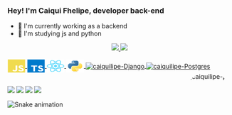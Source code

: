 ### Hey! I'm Caiqui Fhelipe, developer back-end

- 🔭 I'm currently working as a backend
- 🌱 I'm studying js and python

<div align="center">
  <a href="https://github.com/caiquilipe">
  <img height="150em" src="https://github-readme-stats.vercel.app/api?username=caiquilipe&show_icons=true&theme=vue-dark&include_all_commits=true&count_private=true"/>
  <img height="150em" src="https://github-readme-stats.vercel.app/api/top-langs/?username=caiquilipe&layout=compact&langs_count=7&theme=vue-dark"/>
</div>
  
<div style="display: inline_block"><br>
  <img align="center" alt="caiquilipe-Js" height="30" width="40" src="https://raw.githubusercontent.com/devicons/devicon/master/icons/javascript/javascript-plain.svg">
  <img align="center" alt="caiquilipe-Ts" height="30" width="40" src="https://raw.githubusercontent.com/devicons/devicon/master/icons/typescript/typescript-plain.svg">
  <img align="center" alt="caiquilipe-React" height="30" width="40" src="https://raw.githubusercontent.com/devicons/devicon/master/icons/react/react-original.svg">
  <img align="center" alt="caiquilipe-Python" height="30" width="40" src="https://raw.githubusercontent.com/devicons/devicon/master/icons/python/python-original.svg">
  <img align="center" alt="caiquilipe-Django" height="30" width="40" src="https://cdn.jsdelivr.net/gh/devicons/devicon/icons/django/django-plain.svg">
  <img align="center" alt="caiquilipe-Postgres" height="30" width="40" src="https://cdn.jsdelivr.net/gh/devicons/devicon/icons/postgresql/postgresql-original.svg">
  <img align="right" alt="caiquilipe-pic" height="150" style="border-radius:50px;" src="https://avatars.githubusercontent.com/u/103547675?s=400&u=7a63d248a5027b308406c7a0f206bc778fb16c0a&v=4?width=676&height=676">
</div>

##
  
<div>
  <a href="https://instagram.com/caca_lipe" target="_blank"><img src="https://img.shields.io/badge/-Instagram-%23E4405F?style=for-the-badge&logo=instagram&logoColor=white" target="_blank"></a>
 <a href="#" target="_blank"><img src="https://img.shields.io/badge/Discord-7289DA?style=for-the-badge&logo=discord&logoColor=white" target="_blank"></a> 
  <a href = "mailto:developer.cfms@gmail.com"><img src="https://img.shields.io/badge/-Gmail-%23333?style=for-the-badge&logo=gmail&logoColor=white" target="_blank"></a>
  <a href="https://www.linkedin.com/in/caiqui-fhelipe-54659b172/" target="_blank"><img src="https://img.shields.io/badge/-LinkedIn-%230077B5?style=for-the-badge&logo=linkedin&logoColor=white" target="_blank"></a> 
</div>

![Snake animation](https://github.com/caiquilipe/caiquilipe/blob/output/github-contribution-grid-snake.svg)
  
